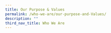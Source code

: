 ```yaml
---
title: Our Purpose & Values
permalink: /who-we-are/our-purpose-and-Values/
description: ""
third_nav_title: Who We Are
---
```






